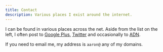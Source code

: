 ```yaml
---
title: Contact
description: Various places I exist around the internet.
---
```


I can be found in various places across the net. Aside from the list on the left, I often post to <a href="https://google.com/+AaronBieber">Google Plus</a>, <a href="https://twitter.com/qb1t">Twitter</a>  and occasionally to <a href="https://app.net/qbit">ADN</a>.


If you need to email me, my address is `aaron@` any of my domains.
